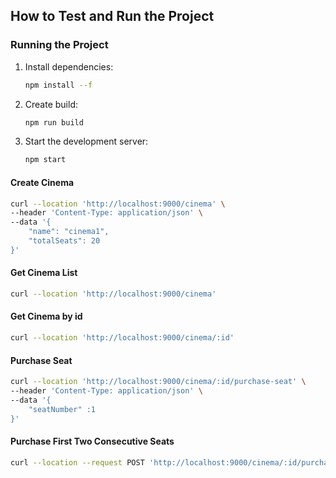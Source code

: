 ## How to Test and Run the Project

### Running the Project

1. Install dependencies:
    ```bash
    npm install --f
    ```

2. Create build:
    ```bash
    npm run build

3. Start the development server:
    ```bash
    npm start
    ```



#### Create Cinema
```bash
curl --location 'http://localhost:9000/cinema' \
--header 'Content-Type: application/json' \
--data '{
    "name": "cinema1",
    "totalSeats": 20
}'
```

#### Get Cinema List 
```bash
curl --location 'http://localhost:9000/cinema'
```

#### Get Cinema by id 
```bash
curl --location 'http://localhost:9000/cinema/:id'
```

#### Purchase Seat
```bash
curl --location 'http://localhost:9000/cinema/:id/purchase-seat' \
--header 'Content-Type: application/json' \
--data '{
    "seatNumber" :1
}'
```

#### Purchase First Two Consecutive Seats
```bash
curl --location --request POST 'http://localhost:9000/cinema/:id/purchase-consecutive-seats' \
```
